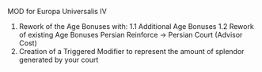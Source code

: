 MOD for Europa Universalis IV

1. Rework of the Age Bonuses with:
  1.1 Additional Age Bonuses
  1.2 Rework of existing Age Bonuses
  Persian Reinforce -> Persian Court (Advisor Cost)
2. Creation of a Triggered Modifier to represent the amount of splendor generated by your court
